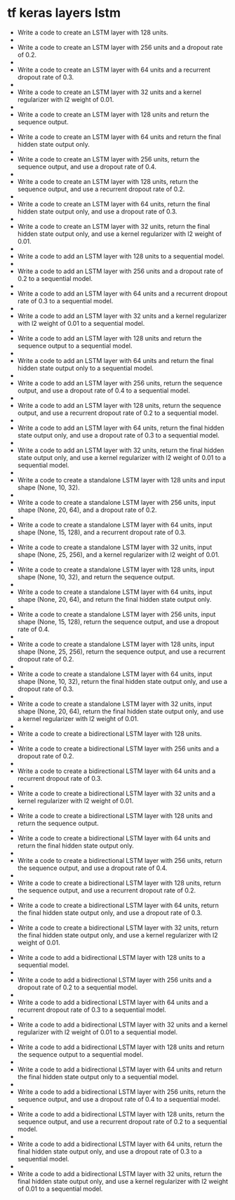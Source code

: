 # tf keras layers lstm

- Write a code to create an LSTM layer with 128 units.
- 
- Write a code to create an LSTM layer with 256 units and a dropout rate of 0.2.
- 
- Write a code to create an LSTM layer with 64 units and a recurrent dropout rate of 0.3.
- 
- Write a code to create an LSTM layer with 32 units and a kernel regularizer with l2 weight of 0.01.
- 
- Write a code to create an LSTM layer with 128 units and return the sequence output.
- 
- Write a code to create an LSTM layer with 64 units and return the final hidden state output only.
- 
- Write a code to create an LSTM layer with 256 units, return the sequence output, and use a dropout rate of 0.4.
- 
- Write a code to create an LSTM layer with 128 units, return the sequence output, and use a recurrent dropout rate of 0.2.
- 
- Write a code to create an LSTM layer with 64 units, return the final hidden state output only, and use a dropout rate of 0.3.
- 
- Write a code to create an LSTM layer with 32 units, return the final hidden state output only, and use a kernel regularizer with l2 weight of 0.01.
- 
- Write a code to add an LSTM layer with 128 units to a sequential model.
- 
- Write a code to add an LSTM layer with 256 units and a dropout rate of 0.2 to a sequential model.
- 
- Write a code to add an LSTM layer with 64 units and a recurrent dropout rate of 0.3 to a sequential model.
- 
- Write a code to add an LSTM layer with 32 units and a kernel regularizer with l2 weight of 0.01 to a sequential model.
- 
- Write a code to add an LSTM layer with 128 units and return the sequence output to a sequential model.
- 
- Write a code to add an LSTM layer with 64 units and return the final hidden state output only to a sequential model.
- 
- Write a code to add an LSTM layer with 256 units, return the sequence output, and use a dropout rate of 0.4 to a sequential model.
- 
- Write a code to add an LSTM layer with 128 units, return the sequence output, and use a recurrent dropout rate of 0.2 to a sequential model.
- 
- Write a code to add an LSTM layer with 64 units, return the final hidden state output only, and use a dropout rate of 0.3 to a sequential model.
- 
- Write a code to add an LSTM layer with 32 units, return the final hidden state output only, and use a kernel regularizer with l2 weight of 0.01 to a sequential model.
- 
- Write a code to create a standalone LSTM layer with 128 units and input shape (None, 10, 32).
- 
- Write a code to create a standalone LSTM layer with 256 units, input shape (None, 20, 64), and a dropout rate of 0.2.
- 
- Write a code to create a standalone LSTM layer with 64 units, input shape (None, 15, 128), and a recurrent dropout rate of 0.3.
- 
- Write a code to create a standalone LSTM layer with 32 units, input shape (None, 25, 256), and a kernel regularizer with l2 weight of 0.01.
- 
- Write a code to create a standalone LSTM layer with 128 units, input shape (None, 10, 32), and return the sequence output.
- 
- Write a code to create a standalone LSTM layer with 64 units, input shape (None, 20, 64), and return the final hidden state output only.
- 
- Write a code to create a standalone LSTM layer with 256 units, input shape (None, 15, 128), return the sequence output, and use a dropout rate of 0.4.
- 
- Write a code to create a standalone LSTM layer with 128 units, input shape (None, 25, 256), return the sequence output, and use a recurrent dropout rate of 0.2.
- 
- Write a code to create a standalone LSTM layer with 64 units, input shape (None, 10, 32), return the final hidden state output only, and use a dropout rate of 0.3.
- 
- Write a code to create a standalone LSTM layer with 32 units, input shape (None, 20, 64), return the final hidden state output only, and use a kernel regularizer with l2 weight of 0.01.
- 
- Write a code to create a bidirectional LSTM layer with 128 units.
- 
- Write a code to create a bidirectional LSTM layer with 256 units and a dropout rate of 0.2.
- 
- Write a code to create a bidirectional LSTM layer with 64 units and a recurrent dropout rate of 0.3.
- 
- Write a code to create a bidirectional LSTM layer with 32 units and a kernel regularizer with l2 weight of 0.01.
- 
- Write a code to create a bidirectional LSTM layer with 128 units and return the sequence output.
- 
- Write a code to create a bidirectional LSTM layer with 64 units and return the final hidden state output only.
- 
- Write a code to create a bidirectional LSTM layer with 256 units, return the sequence output, and use a dropout rate of 0.4.
- 
- Write a code to create a bidirectional LSTM layer with 128 units, return the sequence output, and use a recurrent dropout rate of 0.2.
- 
- Write a code to create a bidirectional LSTM layer with 64 units, return the final hidden state output only, and use a dropout rate of 0.3.
- 
- Write a code to create a bidirectional LSTM layer with 32 units, return the final hidden state output only, and use a kernel regularizer with l2 weight of 0.01.
- 
- Write a code to add a bidirectional LSTM layer with 128 units to a sequential model.
- 
- Write a code to add a bidirectional LSTM layer with 256 units and a dropout rate of 0.2 to a sequential model.
- 
- Write a code to add a bidirectional LSTM layer with 64 units and a recurrent dropout rate of 0.3 to a sequential model.
- 
- Write a code to add a bidirectional LSTM layer with 32 units and a kernel regularizer with l2 weight of 0.01 to a sequential model.
- 
- Write a code to add a bidirectional LSTM layer with 128 units and return the sequence output to a sequential model.
- 
- Write a code to add a bidirectional LSTM layer with 64 units and return the final hidden state output only to a sequential model.
- 
- Write a code to add a bidirectional LSTM layer with 256 units, return the sequence output, and use a dropout rate of 0.4 to a sequential model.
- 
- Write a code to add a bidirectional LSTM layer with 128 units, return the sequence output, and use a recurrent dropout rate of 0.2 to a sequential model.
- 
- Write a code to add a bidirectional LSTM layer with 64 units, return the final hidden state output only, and use a dropout rate of 0.3 to a sequential model.
- 
- Write a code to add a bidirectional LSTM layer with 32 units, return the final hidden state output only, and use a kernel regularizer with l2 weight of 0.01 to a sequential model.
